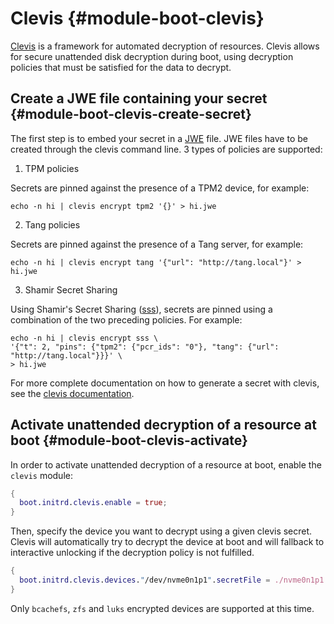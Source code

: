 # Clevis {#module-boot-clevis}

[Clevis](https://github.com/latchset/clevis)
is a framework for automated decryption of resources.
Clevis allows for secure unattended disk decryption during boot, using decryption policies that must be satisfied for the data to decrypt.


## Create a JWE file containing your secret {#module-boot-clevis-create-secret}

The first step is to embed your secret in a [JWE](https://en.wikipedia.org/wiki/JSON_Web_Encryption) file.
JWE files have to be created through the clevis command line. 3 types of policies are supported:

1) TPM policies

Secrets are pinned against the presence of a TPM2 device, for example:
```
echo -n hi | clevis encrypt tpm2 '{}' > hi.jwe
```
2) Tang policies

Secrets are pinned against the presence of a Tang server, for example:
```
echo -n hi | clevis encrypt tang '{"url": "http://tang.local"}' > hi.jwe
```

3) Shamir Secret Sharing

Using Shamir's Secret Sharing ([sss](https://en.wikipedia.org/wiki/Shamir%27s_secret_sharing)), secrets are pinned using a combination of the two preceding policies. For example:
```
echo -n hi | clevis encrypt sss \
'{"t": 2, "pins": {"tpm2": {"pcr_ids": "0"}, "tang": {"url": "http://tang.local"}}}' \
> hi.jwe
```

For more complete documentation on how to generate a secret with clevis, see the [clevis documentation](https://github.com/latchset/clevis).


## Activate unattended decryption of a resource at boot {#module-boot-clevis-activate}

In order to activate unattended decryption of a resource at boot, enable the `clevis` module:

```nix
{
  boot.initrd.clevis.enable = true;
}
```

Then, specify the device you want to decrypt using a given clevis secret. Clevis will automatically try to decrypt the device at boot and will fallback to interactive unlocking if the decryption policy is not fulfilled.
```nix
{
  boot.initrd.clevis.devices."/dev/nvme0n1p1".secretFile = ./nvme0n1p1.jwe;
}
```

Only `bcachefs`, `zfs` and `luks` encrypted devices are supported at this time.

